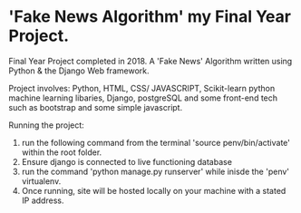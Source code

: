# 'Fake News Algorithm' my Final Year Project.
Final Year Project completed in 2018. A 'Fake News' Algorithm written using Python &amp; the Django Web framework.

Project involves: Python, HTML, CSS/ JAVASCRIPT, Scikit-learn python machine learning libaries, Django, postgreSQL and some front-end tech such as bootstrap and some simple javascript.

Running the project:
1) run the following command from the terminal 'source penv/bin/activate' within the root folder.
2) Ensure django is connected to live functioning database
3) run the command 'python manage.py runserver' while inisde the 'penv' virtualenv.
4) Once running, site will be hosted locally on your machine with a stated IP address.
